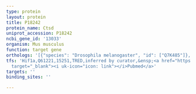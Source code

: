 ```yaml
---
type: protein
layout: protein
title: P18242
protein_name: Ctsd
uniprot_accession: P18242
ncbi_gene_id: '13033'
organism: Mus musculus
function: target gene
orthologs: '[{"species": "Drosophila melanogaster", "id": ["Q7K485"]}, {"species": "Caenorhabditis elegans", "id": ["Q21966"]}, {"species": "Homo sapiens", "id": ["<a href=\"/protein/p07339\">P07339</a>"]}, {"species": "Rattus norvegicus", "id": ["Q6P6T6"]}, {"species": "Saccharomyces cerevisiae", "id": ["<a href=\"/protein/p07267\">P07267</a>"]}]'
tfs: 'Hif1a,Q61221,15251,TRED,inferred by curator,&ensp;<a href="https://www.ncbi.nlm.nih.gov/pubmed/?term=17202159%5Buid%5D"
  target="_blank"><i uk-icon="icon: link"></i>Pubmed</a>'
targets: ''
binding_sites: ''

---
```

